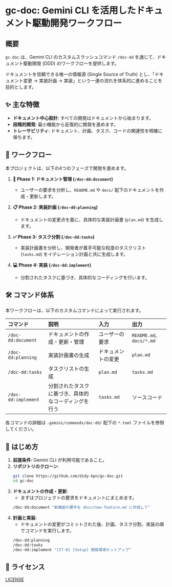 # gc-doc: Gemini CLI を活用したドキュメント駆動開発ワークフロー

## 概要

`gc-doc` は、Gemini CLI のカスタムスラッシュコマンド `/doc-dd` を通じて、ドキュメント駆動開発 (DDD) のワークフローを提供します。

ドキュメントを信頼できる唯一の情報源 (Single Source of Truth) とし、「ドキュメント変更 → 実装計画 → 実装」という一連の流れを体系的に進めることを目的とします。

## ✨ 主な特徴

- **ドキュメント中心設計**: すべての開発はドキュメントから始まります。
- **段階的開発**: 最小機能から反復的に開発を進めます。
- **トレーサビリティ**: ドキュメント、計画、タスク、コードの関連性を明確に保ちます。

## 🚀 ワークフロー

本プロジェクトは、以下の4つのフェーズで開発を進めます。

1.  **📄 Phase 1: ドキュメント管理 (`/doc-dd:document`)**
    - ユーザーの要求を分析し、`README.md` や `docs/` 配下のドキュメントを作成・更新します。

2.  **📋 Phase 2: 実装計画 (`/doc-dd:planning`)**
    - ドキュメントの変更点を基に、具体的な実装計画書 (`plan.md`) を生成します。

3.  **✅ Phase 3: タスク分割 (`/doc-dd:tasks`)**
    - 実装計画書を分析し、開発者が着手可能な粒度のタスクリスト (`tasks.md`) をイテレーション計画と共に生成します。

4.  **💻 Phase 4: 実装 (`/doc-dd:implement`)**
    - 分割されたタスクに基づき、具体的なコーディングを行います。

## 🛠️ コマンド体系

本ワークフローは、以下のカスタムコマンドによって実行されます。

| コマンド | 説明 | 入力 | 出力 |
| :--- | :--- | :--- | :--- |
| `/doc-dd:document` | ドキュメントの作成・更新・管理 | ユーザーの要求 | `README.md`, `docs/*.md` |
| `/doc-dd:planning` | 実装計画書の生成 | ドキュメントの変更 | `plan.md` |
| `/doc-dd:tasks` | タスクリストの生成 | `plan.md` | `tasks.md` |
| `/doc-dd:implement`| 分割されたタスクに基づき、具体的なコーディングを行う | `tasks.md` | ソースコード |

各コマンドの詳細は `.gemini/commands/doc-dd/` 配下の `*.toml` ファイルを参照してください。

## 🏁 はじめ方

1.  **前提条件**: Gemini CLI が利用可能であること。
2.  **リポジトリのクローン**:
    ```bash
    git clone https://github.com/didy-kpn/gc-doc.git
    cd gc-doc
    ```
3.  **ドキュメントの作成・更新**:
    - まずはプロジェクトの要求をドキュメントにまとめます。
    ```bash
    /doc-dd:document "新機能の要件を docs/new-feature.md に作成して"
    ```
4.  **計画と実装**:
    - ドキュメントの変更がコミットされた後、計画、タスク分割、実装の順でコマンドを実行します。
    ```bash
    /doc-dd:planning
    /doc-dd:tasks
    /doc-dd:implement "[IT-0] [Setup] 開発環境セットアップ"
    ```

## 📜 ライセンス

[LICENSE](./LICENSE)
